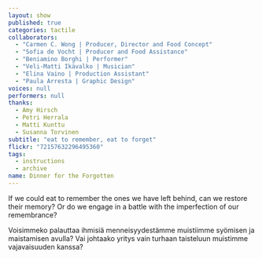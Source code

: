```yaml
---
layout: show
published: true
categories: tactile
collaborators: 
  - "Carmen C. Wong | Producer, Director and Food Concept"
  - "Sofia de Vocht | Producer and Food Assistance"
  - "Beniamino Borghi | Performer"
  - "Veli-Matti Ikävalko | Musician"
  - "Elina Vaino | Production Assistant"
  - "Paula Arresta | Graphic Design"
voices: null
performers: null
thanks: 
  - Amy Hirsch
  - Petri Herrala
  - Matti Kunttu
  - Susanna Torvinen
subtitle: "eat to remember, eat to forget"
flickr: "72157632296495360"
tags: 
  - instructions
  - archive
name: Dinner for the Forgotten
---
```


If we could eat to remember the ones we have left behind, can we restore their memory? Or do we engage in a battle with the imperfection of our remembrance?

Voisimmeko palauttaa ihmisiä menneisyydestämme muistiimme syömisen ja maistamisen avulla? Vai johtaako yritys vain turhaan taisteluun muistimme vajavaisuuden kanssa?